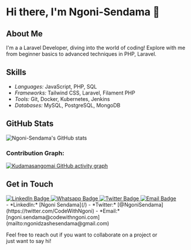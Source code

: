 
<!--
**Ngoni-Sendama/Ngoni-Sendama** is a ✨ _special_ ✨ repository because its `README.md` (this file) appears on your GitHub profile.

Here are some ideas to get you started:

- 🔭 I’m currently working on ...
- 🌱 I’m currently learning ...
- 👯 I’m looking to collaborate on ...
- 🤔 I’m looking for help with ...
- 💬 Ask me about ...
- 📫 How to reach me: ...
- 😄 Pronouns: ...
- ⚡ Fun fact: ...
-->
# Hi there, I'm Ngoni-Sendama 👋

## About Me
I'm a a Laravel Developer, diving into the world of coding! Explore with me from beginner basics to advanced techniques in PHP, Laravel.

## Skills
- *Languages:* JavaScript, PHP, SQL
- *Frameworks:* Tailwind CSS, Laravel, Filament PHP
- *Tools:* Git, Docker, Kubernetes, Jenkins
- *Databases:* MySQL, PostgreSQL, MongoDB
<!--
## Projects
### [Project Name](https://github.com/Ngoni-Sendama/project-name)
A brief description of what the project does and its main features.

### [Another Project](https://github.com/Ngoni-Sendama/another-project)
A brief description of what the project does and its main features.
-->
## GitHub Stats
![Ngoni-Sendama's GitHub stats](https://github-readme-stats.vercel.app/api?username=Ngoni-Sendama&show_icons=true&theme=radical)

### Contribution Graph:
[![Kudamasangomai GitHub activity graph](https://github-readme-activity-graph.vercel.app/graph?username=Ngoni-Sendama)](https://github.com/Kudamasangomai/github-readme-activity-graph)
 

## Get in Touch

<div id="badges">
  <a href="https://www.linkedin.com/in/ngonidzashe-sendama-641b38234/">
  <img src="https://img.shields.io/badge/LinkedIn-blue?style=for-the-badge&logo=linkedin&logoColor=white" alt="LinkedIn Badge"/>
   </a>
  <a href="https://wa.me/918264609578">                                                                    
  <img src="https://img.shields.io/badge/whatsapp-Green?style=for-the-badge&logo=whatsapp&logoColor=white" alt="Whatsapp Badge"/>
  </a>
 <a href="https://twitter.com/CodeWithNgoni">
  <img src="https://img.shields.io/badge/Twitter-white?style=for-the-badge&logo=x&logoColor=black" alt="Twitter Badge"/>
 </a>
  <a href="mailto:ngonidzashesendama@gmail.com">
<img src="https://img.shields.io/badge/Gmail-white?style=for-the-badge&logo=gmail&logoColor=black" alt="Email Badge"/>

 </a>
 
</div>
- *LinkedIn:* [Ngoni Sendama](/)
- *Twitter:* [@NgoniSendama](https://twitter.com/CodeWithNgoni)
- *Email:* [ngoni.sendama@codewithngoni.com](mailto:ngonidzashesendama@gmail.com)

Feel free to reach out if you want to collaborate on a project or just want to say hi!
